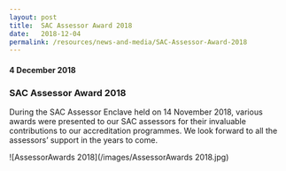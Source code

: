 ```yaml
---
layout: post
title:  SAC Assessor Award 2018
date:   2018-12-04
permalink: /resources/news-and-media/SAC-Assessor-Award-2018
---
```

#### 4 December 2018
### **SAC Assessor Award 2018**

During the SAC Assessor Enclave held on 14 November 2018, various awards were presented to our SAC assessors for their invaluable contributions to our accreditation programmes. We look forward to all the assessors’ support in the years to come.

![AssessorAwards 2018](/images/AssessorAwards 2018.jpg)

